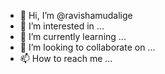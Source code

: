 - 👋 Hi, I’m @ravishamudalige
- 👀 I’m interested in ...
- 🌱 I’m currently learning ...
- 💞️ I’m looking to collaborate on ...
- 📫 How to reach me ...

<!---
ravishamudaligehub/ravishamudaligehub is a ✨ special ✨ repository because its `README.md` (this file) appears on your GitHub profile.
You can click the Preview link to take a look at your changes.
--->
